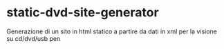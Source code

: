 static-dvd-site-generator
=========================

Generazione di un sito in html statico a partire da dati in xml per la visione su cd/dvd/usb pen
